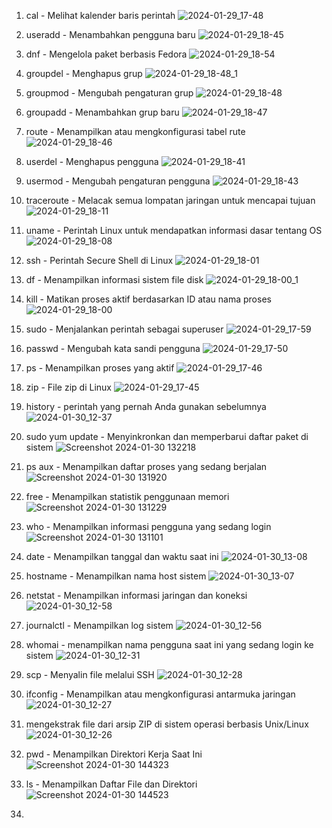 1. cal - Melihat kalender baris perintah
![2024-01-29_17-48](https://github.com/Mugnitk/Laporan-Tugas-2-Prak-SO/assets/126656674/6857144e-6571-44f2-b748-7c131701b864)

2. useradd - Menambahkan pengguna baru
![2024-01-29_18-45](https://github.com/Mugnitk/Laporan-Tugas-2-Prak-SO/assets/126656674/b90507c1-7cea-4b16-8c0e-71c13ac7696c)

3. dnf - Mengelola paket berbasis Fedora
![2024-01-29_18-54](https://github.com/Mugnitk/Laporan-Tugas-2-Prak-SO/assets/126656674/b260e100-cf22-4495-895c-08a24199dc1a)

4. groupdel - Menghapus grup
![2024-01-29_18-48_1](https://github.com/Mugnitk/Laporan-Tugas-2-Prak-SO/assets/126656674/31dd2cf3-3fd8-40ce-b585-33b025e72965)

5. groupmod - Mengubah pengaturan grup
![2024-01-29_18-48](https://github.com/Mugnitk/Laporan-Tugas-2-Prak-SO/assets/126656674/4b7d1fb0-a6ea-4330-a240-53be78e77bff)

6. groupadd - Menambahkan grup baru
![2024-01-29_18-47](https://github.com/Mugnitk/Laporan-Tugas-2-Prak-SO/assets/126656674/3ad8a012-ac03-4227-969f-0da296f28961)

7. route - Menampilkan atau mengkonfigurasi tabel rute
![2024-01-29_18-46](https://github.com/Mugnitk/Laporan-Tugas-2-Prak-SO/assets/126656674/054455e2-2ce2-4f8b-a371-1e7d8780b2c8)

8. userdel - Menghapus pengguna
![2024-01-29_18-41](https://github.com/Mugnitk/Laporan-Tugas-2-Prak-SO/assets/126656674/2588f39e-fffb-4f7f-8de7-d234abd8a2ab)

9. usermod - Mengubah pengaturan pengguna
![2024-01-29_18-43](https://github.com/Mugnitk/Laporan-Tugas-2-Prak-SO/assets/126656674/7c0701dc-f94a-4931-9c5f-2710ecef3362)

10. traceroute - Melacak semua lompatan jaringan untuk mencapai tujuan
![2024-01-29_18-11](https://github.com/Mugnitk/Laporan-Tugas-2-Prak-SO/assets/126656674/4f02e6ab-a575-42f2-9528-0ce6b5bb4aff)

11. uname - Perintah Linux untuk mendapatkan informasi dasar tentang OS
![2024-01-29_18-08](https://github.com/Mugnitk/Laporan-Tugas-2-Prak-SO/assets/126656674/facb9f33-6298-487b-994a-b541b5f1a599)

12. ssh - Perintah Secure Shell di Linux
![2024-01-29_18-01](https://github.com/Mugnitk/Laporan-Tugas-2-Prak-SO/assets/126656674/153b60e6-936a-4939-bfaa-167d8fddc9eb)

13. df - Menampilkan informasi sistem file disk
![2024-01-29_18-00_1](https://github.com/Mugnitk/Laporan-Tugas-2-Prak-SO/assets/126656674/ab7c460e-e9af-4bdb-8102-ff62827a8d6d)

14. kill - Matikan proses aktif berdasarkan ID atau nama proses
![2024-01-29_18-00](https://github.com/Mugnitk/Laporan-Tugas-2-Prak-SO/assets/126656674/011ff713-a44e-4338-a649-70623e19e2c7)

15. sudo - Menjalankan perintah sebagai superuser
![2024-01-29_17-59](https://github.com/Mugnitk/Laporan-Tugas-2-Prak-SO/assets/126656674/32c69a96-dfb3-49db-8a21-15751bcfb854)

16. passwd - Mengubah kata sandi pengguna
![2024-01-29_17-50](https://github.com/Mugnitk/Laporan-Tugas-2-Prak-SO/assets/126656674/e2e069ab-fccb-4dd4-99c2-8cba40a3b88a)

17. ps - Menampilkan proses yang aktif
![2024-01-29_17-46](https://github.com/Mugnitk/Laporan-Tugas-2-Prak-SO/assets/126656674/7c80be17-d5c6-4006-9ab0-2c757a7ce8ef)

18. zip - File zip di Linux
![2024-01-29_17-45](https://github.com/Mugnitk/Laporan-Tugas-2-Prak-SO/assets/126656674/28c8a566-d3e5-472e-9337-3d63497b4126)

19. history - perintah yang pernah Anda gunakan sebelumnya
![2024-01-30_12-37](https://github.com/Mugnitk/Laporan-Tugas-2-Prak-SO/assets/126656674/4ebf9f95-982a-4782-8313-c1a956aa84ee)

20. sudo yum update - Menyinkronkan dan memperbarui daftar paket di sistem
![Screenshot 2024-01-30 132218](https://github.com/Mugnitk/Laporan-Tugas-2-Prak-SO/assets/126656674/52d37106-0477-4f67-92ed-3b1599572d40)

21. ps aux - Menampilkan daftar proses yang sedang berjalan
![Screenshot 2024-01-30 131920](https://github.com/Mugnitk/Laporan-Tugas-2-Prak-SO/assets/126656674/0f71a3fb-4390-47ac-8c7e-2bbe293c40de)

22. free - Menampilkan statistik penggunaan memori
![Screenshot 2024-01-30 131229](https://github.com/Mugnitk/Laporan-Tugas-2-Prak-SO/assets/126656674/44a535b0-0ca5-48da-bdaa-5b1a986b1f15)

23. who - Menampilkan informasi pengguna yang sedang login
![Screenshot 2024-01-30 131101](https://github.com/Mugnitk/Laporan-Tugas-2-Prak-SO/assets/126656674/b1e37ef7-65a8-4551-be8e-a2f41b756e1c)

24. date - Menampilkan tanggal dan waktu saat ini
![2024-01-30_13-08](https://github.com/Mugnitk/Laporan-Tugas-2-Prak-SO/assets/126656674/71ac069e-f107-45d1-9777-860e9738ab43)

25. hostname - Menampilkan nama host sistem
![2024-01-30_13-07](https://github.com/Mugnitk/Laporan-Tugas-2-Prak-SO/assets/126656674/a074a7eb-bd80-409d-a96f-7c2d86aeb4a6)

26. netstat - Menampilkan informasi jaringan dan koneksi
![2024-01-30_12-58](https://github.com/Mugnitk/Laporan-Tugas-2-Prak-SO/assets/126656674/081a23c3-7ea9-45b6-a5b6-ec4f1a94bf85)

27. journalctl - Menampilkan log sistem
![2024-01-30_12-56](https://github.com/Mugnitk/Laporan-Tugas-2-Prak-SO/assets/126656674/0097b967-4521-4a65-8a4b-c8716d935dcc)

28. whomai - menampilkan nama pengguna saat ini yang sedang login ke sistem
![2024-01-30_12-31](https://github.com/Mugnitk/Laporan-Tugas-2-Prak-SO/assets/126656674/9c30284e-0479-4234-b7ab-cfc361f8ade2)

29. scp - Menyalin file melalui SSH
![2024-01-30_12-28](https://github.com/Mugnitk/Laporan-Tugas-2-Prak-SO/assets/126656674/3f2285ea-2bf5-4215-bc57-d14996737a51)

30. ifconfig - Menampilkan atau mengkonfigurasi antarmuka jaringan
![2024-01-30_12-27](https://github.com/Mugnitk/Laporan-Tugas-2-Prak-SO/assets/126656674/eead77ca-77d8-4a8a-882a-10f8fe52b20f)

31. mengekstrak file dari arsip ZIP di sistem operasi berbasis Unix/Linux
![2024-01-30_12-26](https://github.com/Mugnitk/Laporan-Tugas-2-Prak-SO/assets/126656674/ccf739e9-bdc6-4216-9258-b45fd63971a0)

32. pwd - Menampilkan Direktori Kerja Saat Ini
![Screenshot 2024-01-30 144323](https://github.com/Mugnitk/Laporan-Tugas-2-Prak-SO/assets/126656674/e0225b41-bb8b-4927-9678-efdc9c1065b7)

33. ls - Menampilkan Daftar File dan Direktori
![Screenshot 2024-01-30 144523](https://github.com/Mugnitk/Laporan-Tugas-2-Prak-SO/assets/126656674/aed65bb8-50d6-4481-9d35-509113dd9420)

34. 


